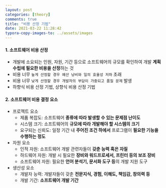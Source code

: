 ```yaml
---
layout: post
categories: [theory]
comments: true
title: "비용 산정 기법"
date: 2021-03-22 11:28:42 
typora-copy-images-to: ../assets/images
---
```


#### 1. 소프트웨어 비용 산정

- 개발에 소요되는 인원, 자원, 기간 등으로 소프트웨어의 규모를 확인하여 개발 **계획 수립에 필요한 비용을 산정**하는 것
- 비용 너무 `높게 산정할 경우 예산 낭비와 일의 효율성 저하` 초래
- 비용 너무 `낮게 산정할 경우 개발자의 부담이 가중되고 품질 문제` 발생
- 하향식 비용 산정 기법, 상향식 비용 산정 기법

#### 2. 소프트웨어 비용 결정 요소

- 프로젝트 요소
  - 제품 복잡도: 소프트웨어 **종류에 따라 발생할 수 있는 문제점 난이도**
  - 시스템 크기: 소프트웨어의 **규모에 따라 개발해야 할 시스템의 크기**
  - 요구되는 신뢰도: 일정 기간 내 **주어진 조건 하에서** 프로그램이 **필요한 기능을 수행하는 정도**
- 자원 요소
  - 인적 자원: 소프트웨어 개발 관련자들이 **갖춘 능력 혹은 자질**
  - 하드웨어 자원: 개발 시 필요한 **장비와 워드프로세서, 프린터 등의 보조 장비**
  - 소프트웨어 자원: 필요한 **언어 분석기, 문서화 도구 등**의 개발 지원 도구
- 생산성 요소
  - 개발자 능력: 개발자들이 갖춘 **전문지식, 경험, 이해도, 책임감, 창의력 등**
  - 개발 기간: **소프트웨어 개발 기간**